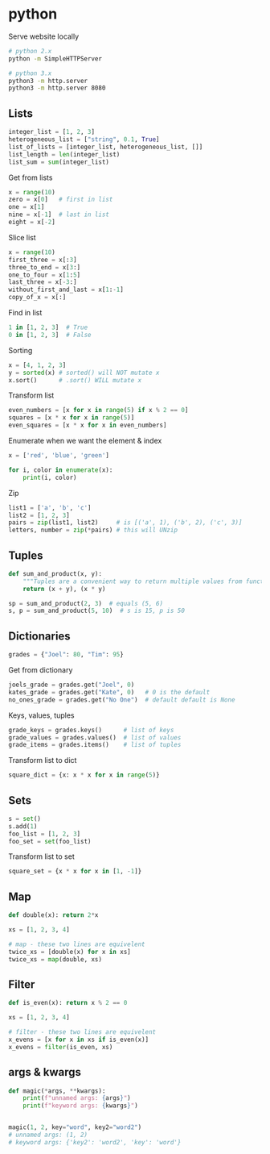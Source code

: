 # python

Serve website locally

```bash
# python 2.x
python -m SimpleHTTPServer

# python 3.x
python3 -m http.server
python3 -m http.server 8080
```

## Lists

```python
integer_list = [1, 2, 3]
heterogeneous_list = ["string", 0.1, True]
list_of_lists = [integer_list, heterogeneous_list, []]
list_length = len(integer_list)
list_sum = sum(integer_list)
```

Get from lists

```python
x = range(10)
zero = x[0]   # first in list
one = x[1]
nine = x[-1]  # last in list
eight = x[-2]
```

Slice list

```python
x = range(10)
first_three = x[:3]
three_to_end = x[3:]
one_to_four = x[1:5]
last_three = x[-3:]
without_first_and_last = x[1:-1]
copy_of_x = x[:]
```

Find in list

```python
1 in [1, 2, 3]  # True
0 in [1, 2, 3]  # False
```

Sorting

```python
x = [4, 1, 2, 3]
y = sorted(x) # sorted() will NOT mutate x
x.sort()      # .sort() WILL mutate x
```

Transform list

```python
even_numbers = [x for x in range(5) if x % 2 == 0]
squares = [x * x for x in range(5)]
even_squares = [x * x for x in even_numbers]
```

Enumerate when we want the element & index

```python
x = ['red', 'blue', 'green']

for i, color in enumerate(x):
    print(i, color)
```

Zip

```python
list1 = ['a', 'b', 'c']
list2 = [1, 2, 3]
pairs = zip(list1, list2)     # is [('a', 1), ('b', 2), ('c', 3)]
letters, number = zip(*pairs) # this will UNzip
```

## Tuples

```python
def sum_and_product(x, y):
    """Tuples are a convenient way to return multiple values from functions"""
    return (x + y), (x * y)

sp = sum_and_product(2, 3)  # equals (5, 6)
s, p = sum_and_product(5, 10)  # s is 15, p is 50
```

## Dictionaries

```python
grades = {"Joel": 80, "Tim": 95}
```

Get from dictionary

```python
joels_grade = grades.get("Joel", 0)
kates_grade = grades.get("Kate", 0)   # 0 is the default
no_ones_grade = grades.get("No One")  # default default is None
```

Keys, values, tuples

```python
grade_keys = grades.keys()      # list of keys
grade_values = grades.values()  # list of values
grade_items = grades.items()    # list of tuples
```

Transform list to dict

```python
square_dict = {x: x * x for x in range(5)}
```

## Sets

```python
s = set()
s.add(1)
foo_list = [1, 2, 3]
foo_set = set(foo_list)
```

Transform list to set

```python
square_set = {x * x for x in [1, -1]}
```

## Map

```python
def double(x): return 2*x

xs = [1, 2, 3, 4]

# map - these two lines are equivelent
twice_xs = [double(x) for x in xs]
twice_xs = map(double, xs)
```

## Filter

```python
def is_even(x): return x % 2 == 0

xs = [1, 2, 3, 4]

# filter - these two lines are equivelent
x_evens = [x for x in xs if is_even(x)]
x_evens = filter(is_even, xs)
```

## args & kwargs

```python
def magic(*args, **kwargs):
    print(f"unnamed args: {args}")
    print(f"keyword args: {kwargs}")


magic(1, 2, key="word", key2="word2")
# unnamed args: (1, 2)
# keyword args: {'key2': 'word2', 'key': 'word'}
```
